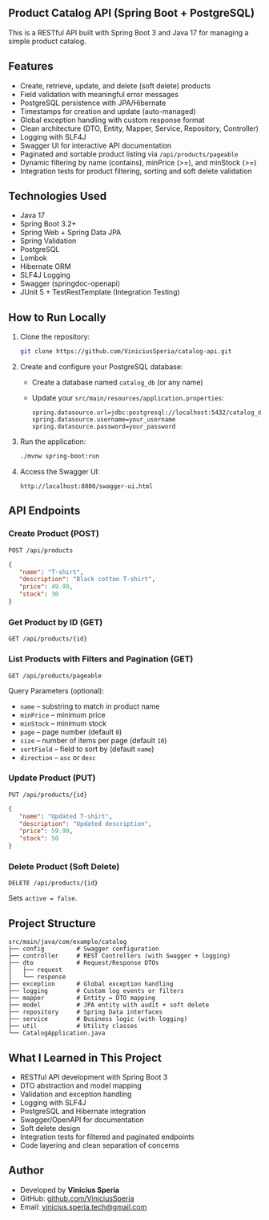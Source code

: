 ## Product Catalog API (Spring Boot + PostgreSQL)

This is a RESTful API built with Spring Boot 3 and Java 17 for managing a simple product catalog.

## Features

- Create, retrieve, update, and delete (soft delete) products
- Field validation with meaningful error messages
- PostgreSQL persistence with JPA/Hibernate
- Timestamps for creation and update (auto-managed)
- Global exception handling with custom response format
- Clean architecture (DTO, Entity, Mapper, Service, Repository, Controller)
- Logging with SLF4J
- Swagger UI for interactive API documentation
- Paginated and sortable product listing via `/api/products/pageable`
- Dynamic filtering by name (contains), minPrice (>=), and minStock (>=)
- Integration tests for product filtering, sorting and soft delete validation

## Technologies Used

- Java 17
- Spring Boot 3.2+
- Spring Web + Spring Data JPA
- Spring Validation
- PostgreSQL
- Lombok
- Hibernate ORM
- SLF4J Logging
- Swagger (springdoc-openapi)
- JUnit 5 + TestRestTemplate (Integration Testing)

## How to Run Locally

1. Clone the repository:

   ```bash
   git clone https://github.com/ViniciusSperia/catalog-api.git
   ```

2. Create and configure your PostgreSQL database:

   - Create a database named `catalog_db` (or any name)
   - Update your `src/main/resources/application.properties`:

     ```properties
     spring.datasource.url=jdbc:postgresql://localhost:5432/catalog_db
     spring.datasource.username=your_username
     spring.datasource.password=your_password
     ```

3. Run the application:

   ```bash
   ./mvnw spring-boot:run
   ```

4. Access the Swagger UI:

   ```
   http://localhost:8080/swagger-ui.html
   ```

## API Endpoints

### Create Product (POST)

```http
POST /api/products
```

```json
{
   "name": "T-shirt",
   "description": "Black cotton T-shirt",
   "price": 49.99,
   "stock": 30
}
```

### Get Product by ID (GET)

```http
GET /api/products/{id}
```

### List Products with Filters and Pagination (GET)

```http
GET /api/products/pageable
```

Query Parameters (optional):

- `name` – substring to match in product name
- `minPrice` – minimum price
- `minStock` – minimum stock
- `page` – page number (default `0`)
- `size` – number of items per page (default `10`)
- `sortField` – field to sort by (default `name`)
- `direction` – `asc` or `desc`

### Update Product (PUT)

```http
PUT /api/products/{id}
```

```json
{
   "name": "Updated T-shirt",
   "description": "Updated description",
   "price": 59.99,
   "stock": 50
}
```

### Delete Product (Soft Delete)

```http
DELETE /api/products/{id}
```

Sets `active = false`.

## Project Structure

```
src/main/java/com/example/catalog
├── config         # Swagger configuration
├── controller     # REST Controllers (with Swagger + logging)
├── dto            # Request/Response DTOs
│   ├── request
│   └── response
├── exception      # Global exception handling
├── logging        # Custom log events or filters
├── mapper         # Entity ↔ DTO mapping
├── model          # JPA entity with audit + soft delete
├── repository     # Spring Data interfaces
├── service        # Business logic (with logging)
├── util           # Utility classes
└── CatalogApplication.java
```

## What I Learned in This Project

- RESTful API development with Spring Boot 3
- DTO abstraction and model mapping
- Validation and exception handling
- Logging with SLF4J
- PostgreSQL and Hibernate integration
- Swagger/OpenAPI for documentation
- Soft delete design
- Integration tests for filtered and paginated endpoints
- Code layering and clean separation of concerns

## Author

- Developed by **Vinicius Speria**
- GitHub: [github.com/ViniciusSperia](https://github.com/ViniciusSperia)
- Email: [vinicius.speria.tech@gmail.com](mailto:vinicius.speria.tech@gmail.com)
